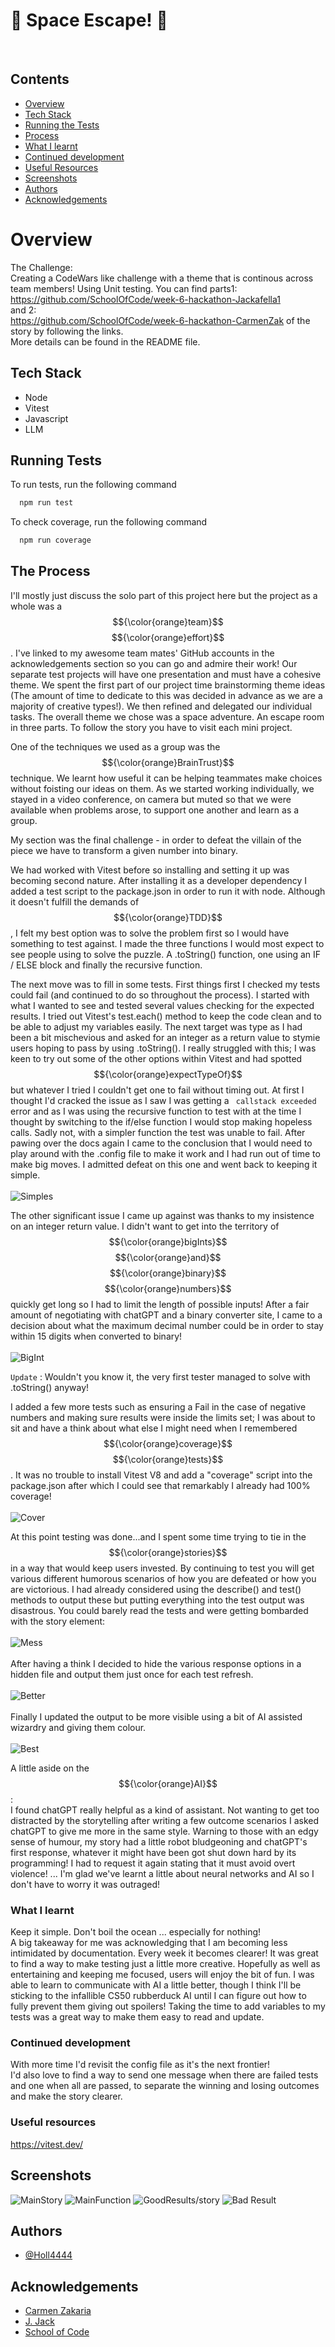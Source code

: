 
# 👾 Space Escape! 👾
&nbsp; 

## Contents
* [Overview](#overview)
* [Tech Stack](#tech-stack)
* [Running the Tests](#running-tests)
* [Process](#the-process)
* [What I learnt](#what-i-learnt)
* [Continued development](#continued-development)
* [Useful Resources](#useful-resources)
* [Screenshots](#screenshots)
* [Authors](#authors)
* [Acknowledgements](#acknowledgements)

# Overview

The Challenge:\
Creating a CodeWars like challenge with a theme that is continous across team members!
Using Unit testing.
You can find parts1:\
https://github.com/SchoolOfCode/week-6-hackathon-Jackafella1 \
and 2:\
https://github.com/SchoolOfCode/week-6-hackathon-CarmenZak
of the story by following the links.\
More details can be found in the README file.


## Tech Stack

- Node
- Vitest
- Javascript
- LLM


## Running Tests

To run tests, run the following command

```bash
  npm run test
```

To check  coverage, run the following command

```bash
  npm run coverage
```


## The Process
I'll mostly just discuss the solo part of this project here but the project as a whole was a $${\color{orange}team}$$ $${\color{orange}effort}$$. I've linked to my awesome team mates' GitHub accounts in the acknowledgements section so you can go and admire their work!
Our separate test projects will have one presentation and must have a cohesive theme. We spent the first part of our project time brainstorming theme ideas (The amount of time to dedicate to this was decided in advance as we are a majority of creative types!). We then refined and delegated our individual tasks. The overall theme we chose was a space adventure. An escape room in three parts. To follow the story you have to visit each mini project.

One of the techniques we used as a group was the $${\color{orange}BrainTrust}$$ technique. We learnt how useful it can be helping teammates make choices without foisting our ideas on them. As we started working individually, we stayed in a video conference, on camera but muted so that we were available when problems arose, to support one another and learn as a group.

My section was the final challenge - in order to defeat the villain of the piece we have to transform a given number into binary.

We had worked with Vitest before so installing and setting it up was becoming second nature. After installing it as a developer dependency I added a test script to the package.json in order to run it with node.
Although it doesn't fulfill the demands of $${\color{orange}TDD}$$, I felt my best option was to solve the problem first so I would have something to test against. I made the three functions I would most expect to see people using to solve the puzzle. A .toString()
function, one using an IF / ELSE block and finally the recursive function.

The next move was to fill in some tests. 
First things first I checked my tests could fail (and continued to do so throughout the process). I started with what I wanted to see and tested several values checking for the expected results. I tried out Vitest's test.each() method to keep the code clean and to be able to adjust my variables easily.
The next target was type as I had been a bit mischevious and asked for an integer as a return value to stymie users hoping to pass by using .toString(). I really struggled with this; I was keen to try out some of the other options within Vitest and had spotted $${\color{orange}expectTypeOf}$$ but whatever I tried I couldn't get one to fail without timing out. At first I thought I'd cracked the issue as I saw I was getting a ``` callstack exceeded``` error and as I was using the recursive function to test with at the time I thought by switching to the if/else function I would stop making hopeless calls. Sadly not, with a simpler function the test was unable to fail. After pawing over the docs again I came to the conclusion that I would need to play around with the .config file to make it work and I had run out of time to make big moves. I admitted defeat on this one and went back to keeping it simple.\
\
![Simples](https://github.com/user-attachments/assets/22a7902a-d552-496b-8877-994e8e990e09)

The other significant issue I came up against was thanks to my insistence on an integer return value. I didn't want to get into the territory of $${\color{orange}bigInts}$$ $${\color{orange}and}$$ $${\color{orange}binary}$$ $${\color{orange}numbers}$$ quickly get long so I had to limit the length of possible inputs! After a fair amount of negotiating with chatGPT and a binary converter site, I came to a decision about what the maximum decimal number could be in order to stay within 15 digits when converted to binary!\
\
![BigInt](https://github.com/user-attachments/assets/9a07a657-1881-4ae0-868a-46415729c1eb)

```Update``` : Wouldn't you know it, the very first tester managed to solve with .toString() anyway!

I added a few more tests such as ensuring a Fail in the case of negative numbers and making sure results were inside the limits set; I was about to sit and have a think about what else I might need when I remembered $${\color{orange}coverage}$$ $${\color{orange}tests}$$. It was no trouble to install Vitest V8 and add a "coverage" script into the package.json after which I could see that remarkably I already had 100% coverage!\
\
![Cover](https://github.com/user-attachments/assets/4b2ecc89-50bd-4107-82a3-90b132394af3)

At this point testing was done...and I spent some time trying to tie in the $${\color{orange}stories}$$ in a way that would keep users invested. By continuing to test you will get various different humorous scenarios of how you are defeated or how you are victorious. I had already considered using the describe() and test() methods to output these but putting everything into the test output was disastrous. You could barely read the tests and were getting bombarded with the story element:\
\
![Mess](https://github.com/user-attachments/assets/d37ccf49-b71d-4014-958f-d6988d675987)
\
\
After having a think I decided to hide the various response options in a hidden file and output them just once for each test refresh.\
\
![Better](https://github.com/user-attachments/assets/805a3dd3-16a3-49c5-a281-c127a0f69961) \
\
Finally I updated the output to be more visible using a bit of AI assisted wizardry and giving them colour.\
\
![Best](https://github.com/user-attachments/assets/7e02c6d8-7b39-4a41-888e-d338516103cc)

A little aside on the $${\color{orange}AI}$$:\
I found chatGPT really helpful as a kind of assistant. Not wanting to get too distracted by the storytelling after writing a few outcome scenarios I asked chatGPT to give me more in the same style. Warning to those with an edgy sense of humour, my story had a little robot bludgeoning and chatGPT's first response, whatever it might have been got shut down hard by its programming! I had to request it again stating that it must avoid overt violence! ... I'm glad we've learnt a little about neural networks and AI so I don't have to worry it was outraged!



### What I learnt
Keep it simple. Don't boil the ocean ... especially for nothing!\
A big takeaway for me was acknowledging that I am becoming less intimidated by documentation. Every week it becomes clearer!
It was great to find a way to make testing just a little more creative. Hopefully as well as entertaining and keeping me focused, users will enjoy the bit of fun.
I was able to learn to communicate with AI a little better, though I think I'll be sticking to the infallible CS50 rubberduck AI until I can figure out how to fully prevent them giving out spoilers!
Taking the time to add variables to my tests was a great way to make them easy to read and update.

### Continued development
With more time I'd revisit the config file as it's the next frontier!\
I'd also love to find a way to send one message when there are failed tests and one when all are passed, to separate the winning and losing outcomes and make the story clearer.

### Useful resources
https://vitest.dev/

## Screenshots
![MainStory](https://github.com/user-attachments/assets/a34d0522-4de3-4189-9de6-ff65343e3e6a)
![MainFunction](https://github.com/user-attachments/assets/bd9e2319-cab0-42b4-9fe2-0a6c60d4d809)
![GoodResults/story](https://github.com/user-attachments/assets/6303e92c-962b-44be-a031-4a6ad77922b9)
![Bad Result](https://github.com/user-attachments/assets/3bd8695f-2e09-4cfe-8b95-7999644d57cf)

## Authors

- [@Holl4444](https://github.com/)

  
## Acknowledgements

 - [Carmen Zakaria](https://github.com/CarmenZak)
 - [J. Jack](https://github.com/Jackafella1)
 - [School of Code](https://schoolofcode.co.uk/)

